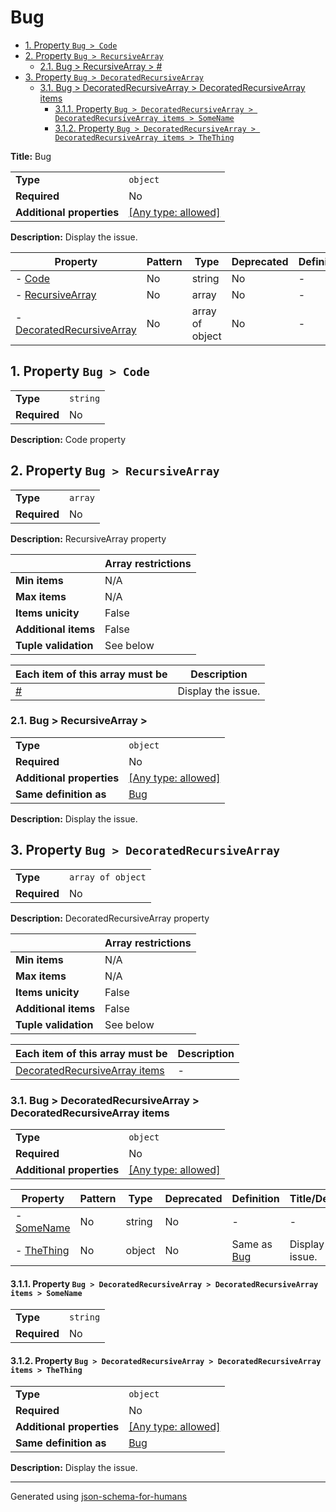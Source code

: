 # Bug

- [1. Property `Bug > Code`](#Code)
- [2. Property `Bug > RecursiveArray`](#RecursiveArray)
  - [2.1. Bug > RecursiveArray > #](#autogenerated_heading_2)
- [3. Property `Bug > DecoratedRecursiveArray`](#DecoratedRecursiveArray)
  - [3.1. Bug > DecoratedRecursiveArray > DecoratedRecursiveArray items](#autogenerated_heading_3)
    - [3.1.1. Property `Bug > DecoratedRecursiveArray > DecoratedRecursiveArray items > SomeName`](#DecoratedRecursiveArray_items_SomeName)
    - [3.1.2. Property `Bug > DecoratedRecursiveArray > DecoratedRecursiveArray items > TheThing`](#DecoratedRecursiveArray_items_TheThing)

**Title:** Bug

|                           |                                                                           |
| ------------------------- | ------------------------------------------------------------------------- |
| **Type**                  | `object`                                                                  |
| **Required**              | No                                                                        |
| **Additional properties** | [[Any type: allowed]](# "Additional Properties of any type are allowed.") |

**Description:** Display the issue.

| Property                                               | Pattern | Type            | Deprecated | Definition | Title/Description                |
| ------------------------------------------------------ | ------- | --------------- | ---------- | ---------- | -------------------------------- |
| - [Code](#Code )                                       | No      | string          | No         | -          | Code property                    |
| - [RecursiveArray](#RecursiveArray )                   | No      | array           | No         | -          | RecursiveArray property          |
| - [DecoratedRecursiveArray](#DecoratedRecursiveArray ) | No      | array of object | No         | -          | DecoratedRecursiveArray property |

## <a name="Code"></a>1. Property `Bug > Code`

|              |          |
| ------------ | -------- |
| **Type**     | `string` |
| **Required** | No       |

**Description:** Code property

## <a name="RecursiveArray"></a>2. Property `Bug > RecursiveArray`

|              |         |
| ------------ | ------- |
| **Type**     | `array` |
| **Required** | No      |

**Description:** RecursiveArray property

|                      | Array restrictions |
| -------------------- | ------------------ |
| **Min items**        | N/A                |
| **Max items**        | N/A                |
| **Items unicity**    | False              |
| **Additional items** | False              |
| **Tuple validation** | See below          |

| Each item of this array must be | Description        |
| ------------------------------- | ------------------ |
| [#](#RecursiveArray_items)      | Display the issue. |

### <a name="autogenerated_heading_2"></a>2.1. Bug > RecursiveArray > #

|                           |                                                                           |
| ------------------------- | ------------------------------------------------------------------------- |
| **Type**                  | `object`                                                                  |
| **Required**              | No                                                                        |
| **Additional properties** | [[Any type: allowed]](# "Additional Properties of any type are allowed.") |
| **Same definition as**    | [Bug](#root)                                                              |

**Description:** Display the issue.

## <a name="DecoratedRecursiveArray"></a>3. Property `Bug > DecoratedRecursiveArray`

|              |                   |
| ------------ | ----------------- |
| **Type**     | `array of object` |
| **Required** | No                |

**Description:** DecoratedRecursiveArray property

|                      | Array restrictions |
| -------------------- | ------------------ |
| **Min items**        | N/A                |
| **Max items**        | N/A                |
| **Items unicity**    | False              |
| **Additional items** | False              |
| **Tuple validation** | See below          |

| Each item of this array must be                                 | Description |
| --------------------------------------------------------------- | ----------- |
| [DecoratedRecursiveArray items](#DecoratedRecursiveArray_items) | -           |

### <a name="autogenerated_heading_3"></a>3.1. Bug > DecoratedRecursiveArray > DecoratedRecursiveArray items

|                           |                                                                           |
| ------------------------- | ------------------------------------------------------------------------- |
| **Type**                  | `object`                                                                  |
| **Required**              | No                                                                        |
| **Additional properties** | [[Any type: allowed]](# "Additional Properties of any type are allowed.") |

| Property                                               | Pattern | Type   | Deprecated | Definition            | Title/Description  |
| ------------------------------------------------------ | ------- | ------ | ---------- | --------------------- | ------------------ |
| - [SomeName](#DecoratedRecursiveArray_items_SomeName ) | No      | string | No         | -                     | -                  |
| - [TheThing](#DecoratedRecursiveArray_items_TheThing ) | No      | object | No         | Same as [Bug](#root ) | Display the issue. |

#### <a name="DecoratedRecursiveArray_items_SomeName"></a>3.1.1. Property `Bug > DecoratedRecursiveArray > DecoratedRecursiveArray items > SomeName`

|              |          |
| ------------ | -------- |
| **Type**     | `string` |
| **Required** | No       |

#### <a name="DecoratedRecursiveArray_items_TheThing"></a>3.1.2. Property `Bug > DecoratedRecursiveArray > DecoratedRecursiveArray items > TheThing`

|                           |                                                                           |
| ------------------------- | ------------------------------------------------------------------------- |
| **Type**                  | `object`                                                                  |
| **Required**              | No                                                                        |
| **Additional properties** | [[Any type: allowed]](# "Additional Properties of any type are allowed.") |
| **Same definition as**    | [Bug](#root)                                                              |

**Description:** Display the issue.

----------------------------------------------------------------------------------------------------------------------------
Generated using [json-schema-for-humans](https://github.com/coveooss/json-schema-for-humans)
